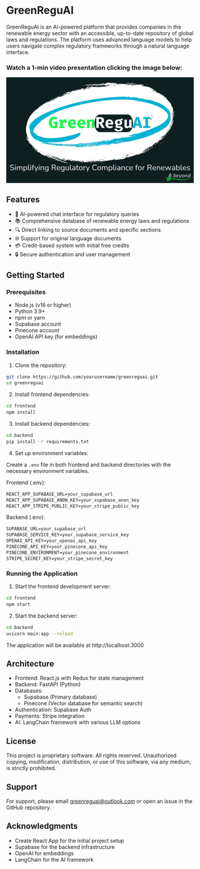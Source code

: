 # GreenReguAI

GreenReguAI is an AI-powered platform that provides companies in the renewable energy sector with an accessible, up-to-date repository of global laws and regulations. The platform uses advanced language models to help users navigate complex regulatory frameworks through a natural language interface.

### Watch a 1-min video presentation clicking the image below:

[![IMAGE ALT TEXT](GreenReguAI-Pitch-Deck.jpg)](https://www.youtube.com/watch?v=F8rSHf1doeo)

## Features

- 🤖 AI-powered chat interface for regulatory queries
- 📚 Comprehensive database of renewable energy laws and regulations
- 🔍 Direct linking to source documents and specific sections
- 🌐 Support for original language documents
- 💳 Credit-based system with initial free credits
- 🔒 Secure authentication and user management

## Getting Started

### Prerequisites

- Node.js (v16 or higher)
- Python 3.9+
- npm or yarn
- Supabase account
- Pinecone account
- OpenAI API key (for embeddings)

### Installation

1. Clone the repository:

```bash
git clone https://github.com/yourusername/greenreguai.git
cd greenreguai
```

2. Install frontend dependencies:

```bash
cd frontend
npm install
```

3. Install backend dependencies:

```bash
cd backend
pip install -r requirements.txt
```

4. Set up environment variables:

Create a `.env` file in both frontend and backend directories with the necessary environment variables.

Frontend (.env):

```
REACT_APP_SUPABASE_URL=your_supabase_url
REACT_APP_SUPABASE_ANON_KEY=your_supabase_anon_key
REACT_APP_STRIPE_PUBLIC_KEY=your_stripe_public_key
```

Backend (.env):

```
SUPABASE_URL=your_supabase_url
SUPABASE_SERVICE_KEY=your_supabase_service_key
OPENAI_API_KEY=your_openai_api_key
PINECONE_API_KEY=your_pinecone_api_key
PINECONE_ENVIRONMENT=your_pinecone_environment
STRIPE_SECRET_KEY=your_stripe_secret_key
```

### Running the Application

1. Start the frontend development server:

```bash
cd frontend
npm start
```

2. Start the backend server:

```bash
cd backend
uvicorn main:app --reload
```

The application will be available at http://localhost:3000

## Architecture

- Frontend: React.js with Redux for state management
- Backend: FastAPI (Python)
- Databases:
  - Supabase (Primary database)
  - Pinecone (Vector database for semantic search)
- Authentication: Supabase Auth
- Payments: Stripe integration
- AI: LangChain framework with various LLM options

## License

This project is proprietary software. All rights reserved. Unauthorized copying, modification, distribution, or use of this software, via any medium, is strictly prohibited.

## Support

For support, please email greenreguai@outlook.com or open an issue in the GitHub repository.

## Acknowledgments

- Create React App for the initial project setup
- Supabase for the backend infrastructure
- OpenAI for embeddings
- LangChain for the AI framework
